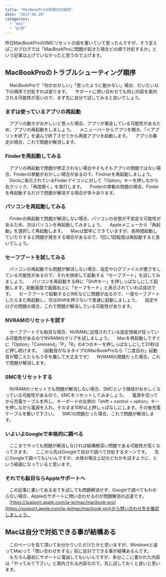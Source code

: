 ```yaml
---
title: "MacBookProの問題対応順序"
date: "2017-06-20"
categories: 
  - "mac"
  - "pc系"
---
```


昨日MacBookProのSMCリセットの話を書いていて思ったんですが、そう言えばこのブログでは「MacBookProに問題が起きた場合どの順で対処するか」という記事は上げていなかったと思うので上げます。

## MacBookProのトラブルシューティング順序

　MacBookProで「何かおかしい」「思ったように動かない」場合、だいたい以下の順序で対処すれば直ります。 　サポートに問い合わせても同じ内容を案内される可能性が高いので、まず先に自分で試してみると良いでしょう。

### まずは使っているアプリの再起動

　アプリの動きがおかしいと思った場合、アプリが暴走している可能性があるため、アプリの再起動をしましょう。 　メニューバーからアプリを開き、「＜アプリ＞を終了」を選んで終了させてから再度アプリを起動します。 　アプリの暴走の場合、これで問題が解消します。

### Finderを再起動してみる

　アプリの再起動で問題が修正されない場合やそもそもアプリの問題ではない場合、Finderの挙動がおかしい場合があるので、Findnerを再起動しましょう。 　Dockに表示されているFinderアイコンに対して「Option」キーを押しながら右クリック、「再度開く」を実行します。 　Finderの挙動の問題の場合、Finderを再起動するだけで問題が解消する場合が多々あります。

### パソコンを再起動してみる

　Finderの再起動で問題が解消しない場合、パソコンの状態が不安定な可能性があるため、次はパソコンを再起動してみましょう。 　Appleメニューから「再起動」を選択して再起動します。 　Macは堅牢にできていますが、長時間起動していたりすると問題が発生する場合があるので、1日に1回程度は再起動すると良いでしょう。

### セーフブートを試してみる

　パソコンの再起動でも問題が解消しない場合、設定やログファイルが悪さをしている可能性があるので、それを排除して起動する「セーフブート」を試してみましょう。 　パソコンを再起動する時に「Shiftキー」を押しっぱなしにして起動します。起動画面で画面右上に「セーフモード」と表示されていれば成功です。 　セーフブートで起動するとIMEなどに問題が出るので、一度セーフブートしたらまた再起動し、次はShiftを押さないで普通に起動しましょう。 　設定やログの問題の場合、これで問題が解消している可能性があります。

### NVRAMのリセットを試す

　セーフブートでも駄目な場合、NVRAMに記憶されている設定情報が狂っている可能性があるのでNVRAMのクリアを試しましょう。 　Macを再起動してすぐに「Option」「Command」「P」「R」の4つのキーを押しっぱなしにして20秒ほど押し続けます。 （起動音がなるタイプのMacBookProなら「二度目の」起動音が聞こえたらもう手を離して大丈夫です） 　NVRAMの問題だった場合、これで問題が解消します。

### SMCをリセットする

　NVRAMのリセットでも問題が解消しない場合、SMCという領域がおかしくなっている可能性があるので、SMCをリセットしてみましょう。 　電源を切ってから充電ケーブルを外し、キーボードの左側の「shift + control + option」キーを押しながら電源を入れ、そのまま10秒以上押しっぱなしにします。その後充電ケーブルを繋いで下さい。 　SMCの問題だった場合、これで問題が解消します。

### いよいよGoogleで本格的に調べる

　ここまでやっても問題が解消しなければ結構根深い問題である可能性が高くなってきます。 　ここから先はGoogleで自分で調べて対処するターンです。 　先にGoogleで調べてもいいんですが、大体の場合上記のどれかを試すように、という結論になっていると思います。

### それでも駄目ならAppleサポートへ

　この記事に書いてある全てを試しても問題解消せず、Googleで調べてもわからない場合、Appleのサポートに問い合わせるのが問題解消の近道です。 　[https://support.apple.com/ja-jp/mac/macbook-pro](https://support.apple.com/ja-jp/mac/macbook-pro)から問い合わせ先を確認しましょう。

## Macは自分で対処できる事が結構ある

　このページを見て頂いてお分かりいただけたかと思いますが、Windowsと違ってMacって「問い合わせをする」前に自分でできる事が結構あるんです。 　もちろん最初にサポートに電話してもいいんですが、多分ここに書かれた内容は「やってみて下さい」と案内される内容なので、先に試しておくと良いと思います。
